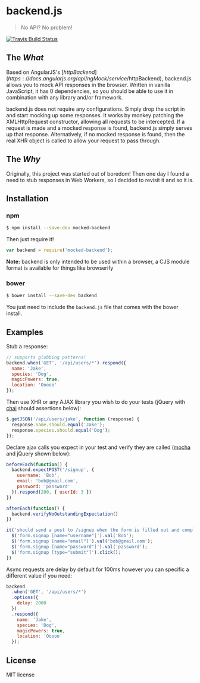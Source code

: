 # backend.js

> No API? No problem!

[![Travis Build Status](https://travis-ci.org/callmehiphop/backend.svg?branch=master)](https://travis-ci.org/callmehiphop/backend)

## The *What*

Based on AngularJS's [$httpBackend](https://docs.angularjs.org/api/ngMock/service/$httpBackend), backend.js allows you to mock API responses
in the browser. Written in vanilla JavaScript, it has 0 dependencies, so you
should be able to use it in combination with any library and/or framework.

backend.js does not require any configurations. Simply drop the script in and
start mocking up some responses. It works by monkey patching the XMLHttpRequest
constructor, allowing all requests to be intercepted. If a request is made and a
mocked response is found, backend.js simply serves up that response.
Alternatively, if no mocked response is found, then the real XHR object is
called to allow your request to pass through.

## The *Why*

Originally, this project was started out of boredom! Then one day I found a need
to stub responses in Web Workers, so I decided to revisit it and so it is.

## Installation

### npm

```sh
$ npm install --save-dev mocked-backend
```

Then just require it!

```javascript
var backend = require('mocked-backend');
```

**Note:** backend is only intended to be used within a browser, a CJS module format
is available for things like browserify

### bower

```sh
$ bower install --save-dev backend
```

You just need to include the `backend.js` file that comes with the bower install.

## Examples

Stub a response:

```javascript
// supports globbing patterns!
backend.when('GET', '/api/users/*').respond({
  name: 'Jake',
  species: 'Dog',
  magicPowers: true,
  location: 'Ooooo'
});
```

Then use XHR or any AJAX library you wish to do your tests (jQuery with [chai](http://chaijs.com/) should assertions below):

```javascript
$.getJSON('/api/users/jake', function (response) {
  response.name.should.equal('Jake');
  response.species.should.equal('Dog');
});
```

Declare ajax calls you expect in your test and verify they are called ([mocha](https://mochajs.org/) and jQuery shown below):

```javascript
beforeEach(function() {
  backend.expectPOST('/signup', {
    username: 'Bob',
    email: 'bob@gmail.com',
    password: 'password'
  }).respond(200, { userId: 3 })
})

afterEach(function() {
  backend.verifyNoOutstandingExpectation()
})

it('should send a post to /signup when the form is filled out and completed', function() {
  $('form.signup [name="username"]').val('Bob');
  $('form.signup [name="email"]').val('bob@gmail.com');
  $('form.signup [name="password"]').val('password');
  $('form.signup [type="submit"]').click();
})
```

Async requests are delay by default for 100ms however you can specific a different value if you need:

```javascript
backend
  .when('GET', '/api/users/*')
  .options({
    delay: 2000
  })
  .respond({
    name: 'Jake',
    species: 'Dog',
    magicPowers: true,
    location: 'Ooooo'
  });
```

## License

MIT license
